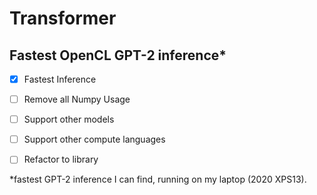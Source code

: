 # Transformer
## Fastest OpenCL GPT-2 inference*
- [x] Fastest Inference

- [ ] Remove all Numpy Usage

- [ ] Support other models 

- [ ] Support other compute languages

- [ ] Refactor to library

  

*fastest GPT-2 inference I can find, running on my laptop (2020 XPS13).
